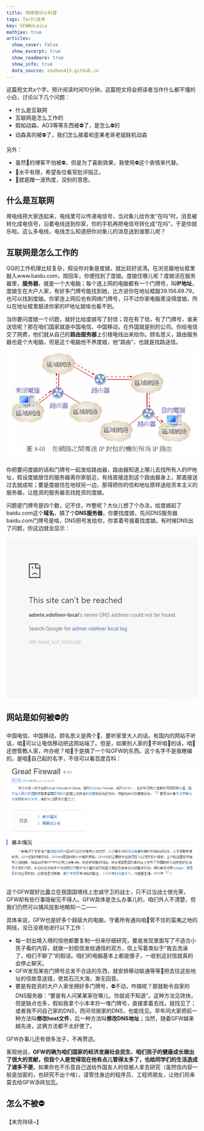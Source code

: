 ```yaml
---
title: 网络常识小科普
tags: Tech\技术
key: GFWWoLaiLa
mathjax: true
articles:
  show_cover: false
  show_excerpt: true
  show_readmore: true
  show_info: true
  data_source: zaohan415.github.io
---
```

$$\newcommand{\ad}{\text{ad}}$$
$$\newcommand{\End}{\text{End}}$$

这篇短文共x个字，预计阅读时间10分钟。这篇短文将会把读者当作什么都不懂的小白，讨论以下几个问题：

- 什么是互联网
- 互联网是怎么工作的
- 假如动森、AO3等等东西被:no_entry:了，是怎么:no_entry:的
- 动森真的被:no_entry:了，我们怎么接着和歪果老哥老姐联机动森

<!--more-->
另外：

- 虽然:baby:的博客不怕被:no_entry:，但是为了喜剧效果，我使用:no_entry:这个表情来代替。
- :baby:水平有限，希望各位看官批评指正。
- :baby:就是蹭一波热度，没别的意思。

## 什么是互联网

用电线把大家连起来，电线里可以传递电信号，当对象儿给你发“在吗”时，消息被转化成电信号，沿着电线送到你家，你的手机再把电信号转化成“在吗”，于是你就乐啦。这么多电线，电线怎么知道把你对象儿的消息送到谁那儿呢？

## 互联网是怎么工作的

QQ的工作机理比较复杂，假设你对象是度娘，就比较好说清。在浏览器地址框里敲入www.baidu.com，按回车，你便找到了度娘。度娘住哪儿呢？度娘活在服务器里，**服务器**，就是一个大电脑；每个连上网的电脑都有一个门牌号，叫**IP地址**，度娘生在大户人家，有好多门牌号能找到她，比方说你在地址框敲39.156.69.79，也可以找到度娘。你家连上网后也有网络门牌号，只不过你家电脑里没得度娘，所以在地址框里敲进你家的IP地址就啥也看不到。

当你要问度娘一个问题，就好比给度娘写了封信；现在有了信，有了门牌号，谁来送信呢？那在咱们国家就是中国电信、中国移动，在外国就是别的公司。你给电信交了网费，他们就从自己的**路由服务器**上引根电线出来给你。顾名思义，路由服务器也是个大电脑，但是这个电脑他不养度娘，他“路由”，也就是找路送信。

![IP_router](https://raw.githubusercontent.com/ZaoHan415/ZaoHan415.github.io/master/assets/images/IP_router.png)

你把要问度娘的话和门牌号一起发给路由器，路由器知道上哪儿去找所有人的IP地址，假设度娘居住的服务器离你家挺近，有线直接连到这个路由器身上，那直接送过去就成啦；要是度娘住在地球另一边，那得把你的信和地址原样送给资本主义的服务器，让姓资的服务器去找姓资的度娘。

问题是门牌号是四个数，记不住，咋整呢？大伙儿想了个办法，给度娘起了baidu.com这个**域名**，搞了个**DNS服务器**，你要找度娘，先问DNS服务器baidu.com门牌号是啥，DNS把号发给你，你拿着号接着找度娘。有时候DNS出了问题，你这边就会显示：

![DNS_error](https://raw.githubusercontent.com/ZaoHan415/ZaoHan415.github.io/master/assets/images/dns-server-cannot-be-reached.png)

## 网站是如何被:no_entry:的

中国电信、中国移动，顾名思义是两个:baby:，要听家里大人的话。有国内的网站不听话，咱:older_man:可以让电信移动把这网站端了。但是，如果别人家的:baby:不听咱:older_man:的话，咱:older_man:还想管教人家，咋办呢？咱:older_man:于是搞了一个叫GFW的东西。这个名字不是我瞎编的，是咱:older_man:自己起的名字，不信可以看百度百科：

![gfw_baike](https://raw.githubusercontent.com/ZaoHan415/ZaoHan415.github.io/master/assets/images/GFW_baike.png)

这个GFW就好比矗立在我国国境线上忠诚守卫的战士，只不过当战士很光荣，GFW却有些行事隐秘见不得人。GFW具体是怎么办事儿的，咱们外人不清楚，但我们仍然可以捕风捉影地略知一二——

具体来说，GFW也是好多个超级大的电脑，守着所有通向咱:older_man:管不住的蛮夷之地的网线，没日没夜地进行以下工作：

- 每一封出境入境的信他都要复制一份来仔细研究，要是发现里面写了不适合小孩子看的内容，就做一封假信发给通信的双方，信上写着类似于“我去洗澡了，咱们不聊了”的假话。咱们的电脑基本上都是傻子，一收到这封信就真的会停止聊天。
- GFW发现某些门牌号总发不合适的东西，就安排移动联通等等:baby:把去往这些地址的信故意送错，使其石沉大海，渺无回音。
- 要是有姓资的大户人家坐拥好多门牌号，:no_entry:不动，咋搞呢？那就勒令自家的DNS服务器：“要是有人问某某家在哪儿，你就说不知道”。这种方法见效快，但是缺点也多，假如我拿个小本本抄一堆门牌号，直接拿着去找，就找见了；或者我不问自己家的DNS，而问邻居家的DNS，也能找见。早年间大家把前一种方法叫**修改host文件**，后一种方法叫**修改DNS地址**；当然，随着GFW越来越先进，这俩方法都不太好使了。

GFW办事儿还有很多法子，不再赘述。

客观地说，**GFW的确为咱们国家的经济发展社会民生、咱们孩子的健康成长做出了很大的贡献，但我个人是觉得现在他有点儿管得太多了，也给同学们的生活造成了诸多不便**。如果你也不乐意自己送给外国友人的信被人拿去研究（虽然信内容一般是加密的，也研究不出个啥），请管住身边的程序员、工程师朋友，让他们将来莫去给GFW添砖加瓦。

## 怎么不被:no_entry:

【未完待续~】
